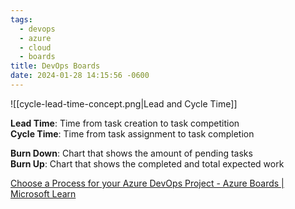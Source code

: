 ```yaml
---
tags:
  - devops
  - azure
  - cloud
  - boards
title: DevOps Boards
date: 2024-01-28 14:15:56 -0600
---
```


![[cycle-lead-time-concept.png|Lead and Cycle Time]]

**Lead Time**: Time from task creation to task competition  
**Cycle Time**: Time from task assignment to task completion

**Burn Down**: Chart that shows the amount of pending tasks  
**Burn Up**: Chart that shows the completed and total expected work

[Choose a Process for your Azure DevOps Project - Azure Boards | Microsoft Learn](https://learn.microsoft.com/en-us/azure/devops/boards/work-items/guidance/choose-process?view=azure-devops&tabs=agile-process)
